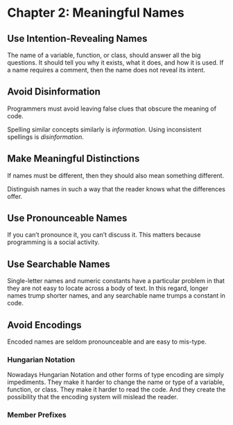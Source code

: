 # Chapter 2: Meaningful Names

## Use Intention-Revealing Names

The name of a variable, function, or class, should answer all the big questions. It should tell you why it exists, what it does, and how it is used. If a name requires a comment, then the name does not reveal its intent.

## Avoid Disinformation

Programmers must avoid leaving false clues that obscure the meaning of code.

Spelling similar concepts similarly is _information_. Using inconsistent spellings is _disinformation_.

## Make Meaningful Distinctions

If names must be different, then they should also mean something different.

Distinguish names in such a way that the reader knows what the differences offer.

## Use Pronounceable Names

If you can’t pronounce it, you can’t discuss it. This matters because programming is a social activity.

## Use Searchable Names

Single-letter names and numeric constants have a particular problem in that they are not easy to locate across a body of text. In this regard, longer names trump shorter names, and any searchable name trumps a constant in code.

## Avoid Encodings

Encoded names are seldom pronounceable and are easy to mis-type.

### Hungarian Notation

Nowadays Hungarian Notation and other forms of type encoding are simply impediments. They make it harder to change the name or type of a variable, function, or class. They make it harder to read the code. And they create the possibility that the encoding system will mislead the reader.

### Member Prefixes
